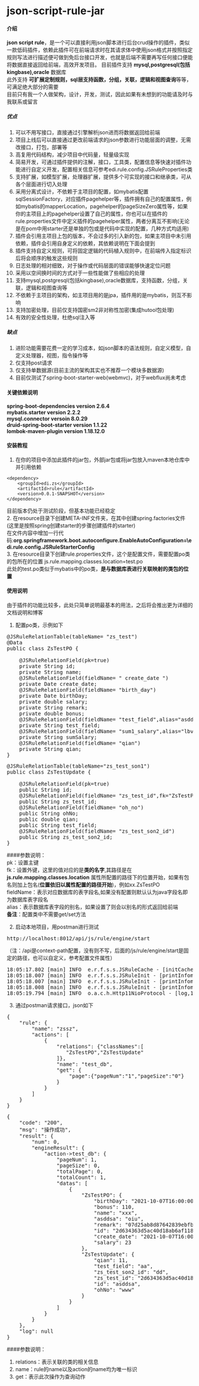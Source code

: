 # json-script-rule-jar #

#### 介绍
**json script rule**，是一个可以直接利用json脚本进行后台crud操作的插件，类似一款低码插件，依赖此插件可在前端请求时在其请求体中使用json格式并按照指定规则写法进行描述便可做到免后台接口开发，也就是后端不需要再写任何接口便能将数据直接返回给前端，高效开发项目。
目前插件支持 **mysql,postgresql(包括kingbase),oracle** 数据库  
此外支持 **可扩展定制规则，sql层支持函数，分组，关联，逻辑和视图查询**等等，可满足绝大部分的需要  
目前只有我一个人做架构，设计，开发，测试，因此如果有未想到的功能请及时与我联系或留言
##### 优点
1. 可以不用写接口，直接通过引擎解析json进而将数据返回给前端
2. 项目上线后可以直接通过更改前端请求的json参数进行功能层面的调整，无需改接口，打包，部署等
3. 高复用代码结构，减少项目中代码量，轻量级实现
3. 简易开发，可通过插件提供的注解，接口，工具类，配置信息等快速对插件功能进行自定义开发，配置相关信息可参考edi.rule.config.JSRuleProperties类
4. 支持扩展，如模型扩展，处理器扩展，提供多个可实现的接口和继承类，可从各个层面进行切入处理
5. 采用分离式设计，不依赖于主项目的配置，如mybatis配置sqlSessionFactory，对应插件pagehelper等，插件拥有自己的配置属性，例如mybatis的mapperLocation，pagehelper的pageSizeZero属性等，如果你的主项目上的pagehelper设置了自己的属性，你也可以在插件的rule.properties文件中定义插件的pagehelper属性，两者分离互不影响(无论是在pom中用starter还是单独的包或是代码中实现的配置，几种方式均适用)
6. 插件会引用主项目上包的版本，不会过多的引入新的包，如果主项目中未引用依赖，插件会引用自身定义的依赖，其依赖说明在下面会提到
7. 插件支持自定义规则，可将固定逻辑的代码植入规则中，在前端传入指定标识后将会顺序的触发这些规则
8. 日志处理的相对细致，对于操作或代码层面的错误能够快速定位问题
9. 采用以空间换时间的方式对于一些性能做了些相应的处理
10. 支持mysql,postgresql(包括kingbase),oracle数据库，支持函数，分组，关联，逻辑和视图查询等  
11. 不依赖于主项目的架构，如主项目用的是jpa，插件用的是mybatis，则互不影响
12. 支持加密处理，目前仅支持国密sm2非对称性加密(集成hutool包处理)
13. 有效的安全性处理，杜绝sql注入等
##### 缺点
1. 进阶功能需要花费一定的学习成本，如json脚本的语法规则，自定义模型，自定义处理器，视图，指令操作等
2. 仅支持post请求
3. 仅支持单数据源(目前主流的架构其实也不推荐一个模块多数据源)
4. 目前仅测试了spring-boot-starter-web(webmvc)，对于webflux尚未考虑
#### 关键依赖说明
**spring-boot-dependencies version 2.6.4**  
**mybatis.starter version 2.2.2**  
**mysql.connector versoin 8.0.29**  
**druid-spring-boot-starter version 1.1.22**  
**lombok-maven-plugin version 1.18.12.0**
#### 安装教程

1.  在你的项目中添加此插件的jar包，外部jar包或将jar包放入maven本地仓库中并引用依赖
```
<dependency>
	<groupId>edi.zs</groupId>
	<artifactId>rule</artifactId>
	<version>0.0.1-SNAPSHOT</version>
</dependency>
```  
目前版本仍处于测试阶段，但基本功能已经稳定  
2.  在resource目录下创建META-INF文件夹，在其中创建spring.factories文件
(这里是按照spring创建starter的步骤创建插件的starter)  
在文件内容中增加一行代码:**org.springframework.boot.autoconfigure.EnableAutoConfiguration=\edi.rule.config.JSRuleStarterConfig**  
3.  在resource目录下创建rule.properties文件，这个是配置文件，需要配置po类的包所在的位置 
js.rule.mapping.classes.location=test.po  
此处的test.po类似于mybatis中的po类，**是与数据库表进行关联映射的类包的位置**  
#### 使用说明
由于插件的功能比较多，此处只简单说明最基本的用法，之后将会推出更为详细的文档说明和博客  
1. 配置po类，示例如下  
<pre>
@JSRuleRelationTable(tableName= "zs_test")
@Data
public class ZsTestPO {

	@JSRuleRelationField(pk=true)
	private String id;
	private String name;
	@JSRuleRelationField(fieldName= " create_date ")
	private Date create_date;
	@JSRuleRelationField(fieldName= "birth_day")
	private Date birthDay;
	private double salary;
	private String remark;
	private double bonus;
	@JSRuleRelationField(fieldName= "test_field",alias="asddsa")
	private String test_field;
	@JSRuleRelationField(fieldName= "sum1_salary",alias="lbv_salary")
	private String sumSalary;
	@JSRuleRelationField(fieldName= "qian")
	private String qian;
}
</pre>
<pre>
@JSRuleRelationTable(tableName="zs_test_son1")
public class ZsTestUpdate {

	@JSRuleRelationField(pk=true)
	public String id;
	@JSRuleRelationField(fieldName= "zs_test_id",fk="ZsTestPO")
	public String zs_test_id;
	@JSRuleRelationField(fieldName= "oh_no")
	public String ohNo;
	public double qian;
	public String test_field;
	@JSRuleRelationField(fieldName= "zs_test_son2_id")
	public String zs_test_son2_id;
}
</pre>
####参数说明：  
pk：设置主键  
fk：设置外键，这里的值对应的是**类的名字**,其路径是在 **js.rule.mapping.classes.location** 属性所配置的路径下的位置开始，如果有包名则加上包名(**位置依旧以属性配置的路径开始**)，例如xx.ZsTestPO  
fieldName：表示对应数据库的表字段名,如果没有配置则默认认为java字段名即为数据库表字段名  
alias：表示数据库表字段的别名，如果设置了则会以别名的形式返回给前端  
**备注**：配置类中不需要get/set方法  

2. 启动本地项目，用postman进行测试  
<pre>http://localhost:8012/api/js/rule/engine/start</pre>
（注：/api是context-path配置，没有则不写，后面的/js/rule/engine/start是固定的路径，也可以自定义，参考配置文件属性）  
<pre>
18:05:17.802 [main] INFO  e.r.f.s.s.JSRuleCache - [initCache,75] - init JSRuleCache
18:05:18.007 [main] INFO  e.r.f.s.s.JSRuleInit - [printInfomation,67] - IJSRuleProcessor=edi.rule.processor.JSRuleJsonProcessor
18:05:18.007 [main] INFO  e.r.f.s.s.JSRuleInit - [printInfomation,68] - mapperType=edi.rule.frame.mybatis.dao.MapperForMysql
18:05:18.008 [main] INFO  e.r.f.s.s.JSRuleInit - [printInfomation,69] - mappingClasses=test.po
18:05:19.794 [main] INFO  o.a.c.h.Http11NioProtocol - [log,173] - Starting ProtocolHandler ["http-nio-8012"]
</pre>

3. 通过postman请求接口，json如下  
<pre>
{
    "rule": {
        "name": "zssz",
        "actions": [
        	{
                "relations": {"classNames":[
                   "ZsTestPO","ZsTestUpdate"
                ]},
                "name": "test_db",
                "get": {
                	"page":{"pageNum":"1","pageSize":"0"}
                }
            }
        ]
    }
}
</pre>
<pre>
{
    "code": "200",
    "msg": "操作成功",
    "result": {
        "num": 0,
        "engineResult": {
            "action->test_db": {
                "pageNum": 1,
                "pageSize": 0,
                "totalPage": 0,
                "totalCount": 1,
                "datas": [
                    {
                        "ZsTestPO": {
                            "birthDay": "2021-10-07T16:00:00.000+0000",
                            "bonus": 110,
                            "name": "xxx",
                            "asddsa": "oiu",
                            "remark": "07d25ab8d87642839ebfb0265974f558",
                            "id": "2d634363d5ac40d18ab6af1188b624f5",
                            "create_date": "2021-10-07T16:00:00.000+0000",
                            "salary": 23
                        },
                        "ZsTestUpdate": {
                            "qian": 11,
                            "test_field": "aa",
                            "zs_test_son2_id": "dd",
                            "zs_test_id": "2d634363d5ac40d18ab6af1188b624f5",
                            "id": "asddsa",
                            "ohNo": "www"
                        }
                    }
                ]
            }
        }
    },
    "log": null
}
</pre>
####参数说明：  

1.  relations：表示关联的类的相关信息
2.  name：rule的name以及action的name均为唯一标识
3.  get：表示此次操作为查询动作


